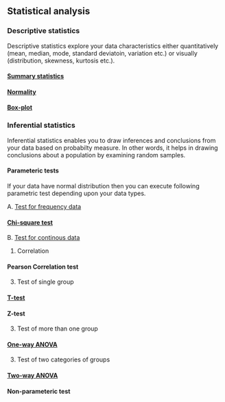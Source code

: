 ## Statistical analysis
### Descriptive statistics 
Descriptive statistics explore your data characteristics either quantitatively (mean, median, mode, standard deviatoin, variation etc.) or visually (distribution, skewness, kurtosis etc.). 
#### [Summary statistics](Summary_statistics.md)

#### [Normality](Normality.md)

#### [Box-plot](Boxplot.md)

### Inferential statistics
Inferential statistics enables you to draw inferences and conclusions from your data based on probabilty measure. In other words, it helps in drawing conclusions about a population by examining random samples.

#### Parameteric tests
If your data have normal distribution then you can execute following parametric test depending upon your data types.

A. <ins>Test for frequency data</ins>
#### [Chi-square test](Chi-Square_Test.md)

B. <ins>Test for continous data</ins>
1. Correlation
#### Pearson Correlation test
3. Test of single group
#### [T-test](T-test.md)
#### Z-test
3. Test of more than one group
#### [One-way ANOVA](One-way_ANOVA.md)
3. Test of two categories of groups
#### [Two-way ANOVA](Two-way_ANOVA.md)

#### Non-parameteric test
